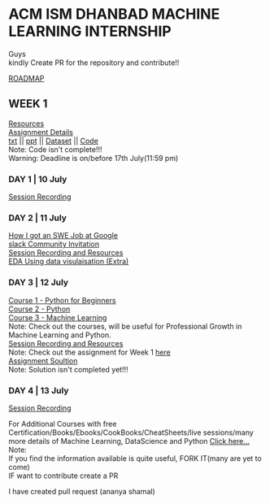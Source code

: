 # ACM ISM DHANBAD MACHINE LEARNING INTERNSHIP   

Guys    
kindly Create PR for the repository and contribute!!    

[ROADMAP](https://docs.google.com/document/d/1i_RnLREwEMPZ7rTyEBybQCHi_eiI7csW/edit)
## WEEK 1   
[Resources](https://drive.google.com/drive/folders/1gCqtfG3NTapGiPJGgHsajWbi1FpbG9xp)   
[Assignment Details](https://drive.google.com/drive/folders/1hnRcA5Ehl_B5IlxWgeTX83y3NX7ZV_4W)    
[txt](https://docs.google.com/document/d/1yFZHLRqD2fXqcUHhJeax9EHdKVkw3CehsPtUKlxOg1c/edit?usp=sharing) || [ppt](https://docs.google.com/presentation/d/11gibQ2hERG3WK2tlDTgzc7px8o9HLLkKIFciookATYA/edit?usp=sharing) || [Dataset](https://github.com/AdicherlaVenkataSai/acm-ml-internship/blob/master/week%201/udemy_courses.csv) || [Code](https://github.com/AdicherlaVenkataSai/acm-ml-internship/blob/master/week%201/week%201.ipynb)    
Note: Code isn't complete!!!    
Warning: Deadline is on/before 17th July(11:59 pm) 
### DAY 1 | 10 July   
[Session Recording](https://www.dropbox.com/sh/wkwm1di477x5k0y/AABHhBxbE9VFT4NgynXsYV0Qa?dl=0)    
### DAY 2 | 11 July   
[How I got an SWE Job at Google](https://www.youtube.com/watch?v=EXKBE4VJtLY&feature=youtu.be)    
[slack Community Invitation](https://join.slack.com/t/acmml/shared_invite/zt-fjzx9l9z-2rN30P_Uo64HKUK8s~SZWQ)   
[Session Recording and Resources](https://drive.google.com/drive/folders/19j2dxF-yN4vSJ8V7mxg3dMg0XuUVUO_z)   
[EDA Using data visulaisation (Extra)](https://medium.com/@shantanu0707/analysing-stackoverflows-users-7547424f4432)    
### DAY 3 | 12 July   
[Course 1 - Python for Beginners](https://geeksgod.com/udemy-free-course/python-for-beginners-basics-to-advanced/)    
[Course 2 - Python](https://geeksgod.com/udemy-free-course/python-for-beginners-learn-all-the-basics-of-python/)    
[Course 3 - Machine Learning](https://geeksgod.com/udemy-free-course/step-by-step-guide-to-machine-learning/)   
Note: Check out the courses, will be useful for Professional Growth in Machine Learning and Python.   
[Session Recording and Resources](https://drive.google.com/drive/folders/1B4-ROSnBi28ngntGrfARaCGR_V_5AxlT)   
Note: Check out the assignment for Week 1 [here](https://drive.google.com/drive/folders/1hnRcA5Ehl_B5IlxWgeTX83y3NX7ZV_4W)    
[Assignment Soultion](https://github.com/AdicherlaVenkataSai/acm-ml-internship/tree/master/week%201)   
Note: Solution isn't completed yet!!!   
### DAY 4 | 13  July    
[Session Recording]()


For Additional Courses with free Certification/Books/Ebooks/CookBooks/CheatSheets/live sessions/many more details of Machine Learning, DataScience and Python [Click here...](https://github.com/AdicherlaVenkataSai/machine-learning-beginners-hub/blob/master/README.md)    
Note:   
If you find the information available is quite useful, FORK IT(many are yet to come)   
IF want to contribute create a PR 




I have created pull request (ananya shamal)
